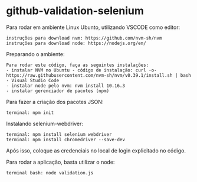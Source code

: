 # github-validation-selenium
Para rodar em ambiente Linux Ubunto, utilizando VSCODE como editor:  

    instruções para download nvm: https://github.com/nvm-sh/nvm
    instruções para download node: https://nodejs.org/en/

Preparando o ambiente:
    
    Para rodar este código, faça as seguintes instalações:
    - instalar NVM no Ubuntu - código de instalação: curl -o- https://raw.githubusercontent.com/nvm-sh/nvm/v0.39.1/install.sh | bash
    - Visual Studio Code
    - instalar node pelo nvm: nvm install 10.16.3
    - instalar gerenciador de pacotes (npm)

Para fazer a criação dos pacotes JSON:

    terminal: npm init

Instalando selenium-webdriver:
    
    terminal: npm install selenium webdriver
    terminal: npm install chromedriver --save-dev

Após isso, coloque as credenciais no local de login explicitado no código.

Para rodar a aplicação, basta utilizar o node: 

    terminal bash: node validation.js 